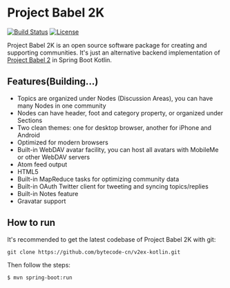 # Project Babel 2K

[![Build Status](https://travis-ci.org/bytecode-cn/v2ex-kotlin.svg?branch=master)](https://travis-ci.org/bytecode-cn/v2ex-kotlin)
[![License](https://img.shields.io/badge/License-BSD%203--Clause-blue.svg)](https://opensource.org/licenses/BSD-3-Clause)

Project Babel 2K is an open source software package for creating and supporting communities. It's just an alternative backend implementation of [Project Babel 2](https://github.com/livid/v2ex) in Spring Boot Kotlin.

## Features(Building...)

* Topics are organized under Nodes (Discussion Areas), you can have many Nodes in one community
* Nodes can have header, foot and category property, or organized under Sections
* Two clean themes: one for desktop browser, another for iPhone and Android
* Optimized for modern browsers
* Built-in WebDAV avatar facility, you can host all avatars with MobileMe or other WebDAV servers
* Atom feed output
* HTML5
* Built-in MapReduce tasks for optimizing community data
* Built-in OAuth Twitter client for tweeting and syncing topics/replies
* Built-in Notes feature
* Gravatar support

## How to run

It's recommended to get the latest codebase of Project Babel 2K with git:

    git clone https://github.com/bytecode-cn/v2ex-kotlin.git
    
Then follow the steps:

`$ mvn spring-boot:run`
